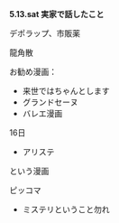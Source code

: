 **5.13.sat 実家で話したこと**

デポラップ、市販薬

龍角散

お勧め漫画：
- 来世ではちゃんとします
- グランドセーヌ
- バレエ漫画

16日
- アリステ

という漫画

ピッコマ

- ミステリということ勿れ